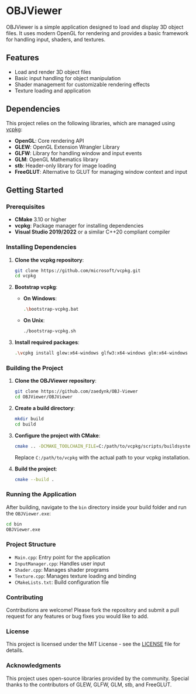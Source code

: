 # OBJViewer

OBJViewer is a simple application designed to load and display 3D object files. It uses modern OpenGL for rendering and provides a basic framework for handling input, shaders, and textures.

## Features

- Load and render 3D object files
- Basic input handling for object manipulation
- Shader management for customizable rendering effects
- Texture loading and application

## Dependencies

This project relies on the following libraries, which are managed using [vcpkg](https://github.com/microsoft/vcpkg):

- **OpenGL**: Core rendering API
- **GLEW**: OpenGL Extension Wrangler Library
- **GLFW**: Library for handling window and input events
- **GLM**: OpenGL Mathematics library
- **stb**: Header-only library for image loading
- **FreeGLUT**: Alternative to GLUT for managing window context and input

## Getting Started

### Prerequisites

- **CMake** 3.10 or higher
- **vcpkg**: Package manager for installing dependencies
- **Visual Studio 2019/2022** or a similar C++20 compliant compiler

### Installing Dependencies

1. **Clone the vcpkg repository**:

   ```bash
   git clone https://github.com/microsoft/vcpkg.git
   cd vcpkg
   ```

2. **Bootstrap vcpkg**:

   - **On Windows**:

     ```bash
     .\bootstrap-vcpkg.bat
     ```

   - **On Unix**:

     ```bash
     ./bootstrap-vcpkg.sh
     ```

3. **Install required packages**:

   ```bash
   .\vcpkg install glew:x64-windows glfw3:x64-windows glm:x64-windows stb:x64-windows freeglut:x64-windows
   ```

### Building the Project

1. **Clone the OBJViewer repository**:

   ```bash
   git clone https://github.com/zaedynk/OBJ-Viewer
   cd OBJViewer/OBJViewer
   ```

2. **Create a build directory**:

   ```bash
   mkdir build
   cd build
   ```

3. **Configure the project with CMake**:

   ```bash
   cmake .. -DCMAKE_TOOLCHAIN_FILE=C:/path/to/vcpkg/scripts/buildsystems/vcpkg.cmake
   ```

   Replace `C:/path/to/vcpkg` with the actual path to your vcpkg installation.

4. **Build the project**:

   ```bash
   cmake --build .
   ```

### Running the Application

After building, navigate to the `bin` directory inside your build folder and run the `OBJViewer.exe`:

```bash
cd bin
OBJViewer.exe
```

### Project Structure

- `Main.cpp`: Entry point for the application
- `InputManager.cpp`: Handles user input
- `Shader.cpp`: Manages shader programs
- `Texture.cpp`: Manages texture loading and binding
- `CMakeLists.txt`: Build configuration file

### Contributing

Contributions are welcome! Please fork the repository and submit a pull request for any features or bug fixes you would like to add.

### License

This project is licensed under the MIT License - see the [LICENSE](LICENSE) file for details.

### Acknowledgments

This project uses open-source libraries provided by the community. Special thanks to the contributors of GLEW, GLFW, GLM, stb, and FreeGLUT.
